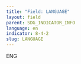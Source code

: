```yaml
---
title: "Field: LANGUAGE"
layout: field
parent: SDG_INDICATOR_INFO
language: en
indicator: 8-4-2
slug: LANGUAGE
---
```

ENG